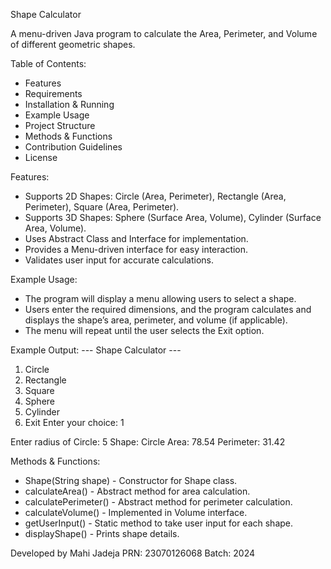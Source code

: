 Shape Calculator

A menu-driven Java program to calculate the Area, Perimeter, and Volume of different geometric shapes.

Table of Contents:
- Features
- Requirements
- Installation & Running
- Example Usage
- Project Structure
- Methods & Functions
- Contribution Guidelines
- License

Features:
- Supports 2D Shapes: Circle (Area, Perimeter), Rectangle (Area, Perimeter), Square (Area, Perimeter).
- Supports 3D Shapes: Sphere (Surface Area, Volume), Cylinder (Surface Area, Volume).
- Uses Abstract Class and Interface for implementation.
- Provides a Menu-driven interface for easy interaction.
- Validates user input for accurate calculations.


Example Usage:
- The program will display a menu allowing users to select a shape.
- Users enter the required dimensions, and the program calculates and displays the shape’s area, perimeter, and volume (if applicable).
- The menu will repeat until the user selects the Exit option.

Example Output:
--- Shape Calculator ---
1. Circle
2. Rectangle
3. Square
4. Sphere
5. Cylinder
6. Exit
Enter your choice: 1

Enter radius of Circle: 5
Shape: Circle
Area: 78.54
Perimeter: 31.42



Methods & Functions:
- Shape(String shape) - Constructor for Shape class.
- calculateArea() - Abstract method for area calculation.
- calculatePerimeter() - Abstract method for perimeter calculation.
- calculateVolume() - Implemented in Volume interface.
- getUserInput() - Static method to take user input for each shape.
- displayShape() - Prints shape details.



Developed by Mahi Jadeja
PRN: 23070126068
Batch: 2024
